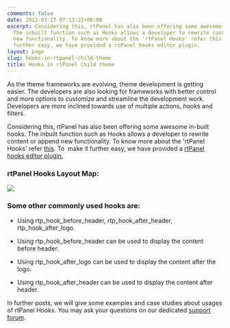 ```yaml
---
comments: false
date: 2012-03-27 07:13:22+00:00
excerpt: Considering this, rtPanel has also been offering some awesome in-built hooks.
  The inbuilt function such as Hooks allows a developer to rewrite content or append
  new functionality. To know more about the 'rtPanel Hooks' refer this. To  make it
  further easy, we have provided a rtPanel hooks editor plugin.
layout: page
slug: hooks-in-rtpanel-child-theme
title: Hooks in rtPanel Child theme
---
```


As the theme frameworks are evolving, theme development is getting easier. The developers are also looking for frameworks with better control and more options to customize and streamline the development work. Developers are more inclined towards use of multiple actions, hooks and filters.

Considering this, rtPanel has also been offering some awesome in-built hooks. The inbuilt function such as Hooks allows a developer to rewrite content or append new functionality. To know more about the 'rtPanel Hooks' refer [this](http://docs.rtcamp.com/rtpanel/developer/#rtpanel-hooks). To  make it further easy, we have provided a [rtPanel hooks editor plugin.](https://rtcamp.com/blog/rtpanel-hooks-editor/)


### rtPanel Hooks Layout Map:


![](https://rtcamp.com/wp-content/uploads/2014/01/rtpanel-4-1-3-hooks.png)


### Some other commonly used hooks are:





	
  * Using rtp_hook_before_header, rtp_hook_after_header, rtp_hook_after_logo.

	
  * Using rtp_hook_before_header can be used to display the content before header.

	
  * Using rtp_hook_after_logo can be used to display the content after the logo.

	
  * Using rtp_hook_after_header can be used to display the content after header.


In further posts, we will give some examples and case studies about usages of rtPanel Hooks. You may ask your questions on our dedicated [support forum](https://rtcamp.com/support/forum/rtpanel/forum/user/).
